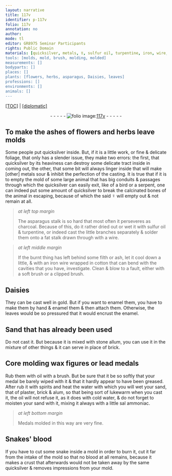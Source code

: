 ```yaml
---
layout: narrative
title: 117v
identifier: p-117v
folio: 117v
annotation: no
author:
mode: tl
editor: GR8975 Seminar Participants
rights: Public Domain
materials: [quicksilver, metals, ☿, sulfur oil, turpentine, iron, wire, cotton, gold, enamel, Sand, stone allum, brick, wax, lead, oil, spirits, water, sand, plaster, alum, sal ammoniac, Snakes' blood, blood]
tools: [molds, mold, brush, molding, molded]
measurements: []
bodyparts: []
places: []
plants: [flowers, herbs, asparagus, Daisies, leaves]
professions: []
environments: []
animals: []
---
```


<p><a href="{{ site.baseurl }}/translation/" target="_blank">[TOC]</a> | <a href="{{ site.baseurl }}/texts/p-117v_tc/">[diplomatic]</a></p><div class="folio" align="center">- - - - - <a href="http://gallica.bnf.fr/ark:/12148/btv1b10500001g/f240.image" target="_blank"><img src="https://cu-mkp.github.io/2017-workshop-edition/assets/photo-icon.png" alt="folio image: " style="display:inline-block; margin-bottom:-3px;"/>117v</a> - - - - - </div>  
  

## To make the ashes of <span class="pa">flowers</span> and <span class="pa">herbs</span> leave <span class="tl">molds</span>

 
Some people put <span class="m">quicksilver</span> inside. But, if it is a little work, or fine & delicate foliage, that only has a slender issue, they make two errors: the first, that <span class="m">quicksilver</span> by its heaviness can destroy some delicate tract inside in coming out, the other, that some bit will always linger inside that will make [other] <span class="m">metals</span> sour & inhibit the perfection of the casting. It is true that if it is to empty the <span class="tl">mold</span> of some large animal that has big conduits & passages through which the <span class="m">quicksilver</span> can easily exit, like of a bird or a serpent, one can indeed put some amount of <span class="m">quicksilver</span> to break the calcinated bones of the animal in escaping, because of which the said <span class="m">☿</span> will empty out & not remain at all.
 
> *at left top margin*
> 
> 
>   The <span class="pa">asparagus</span> stalk is so hard that most often it perseveres as charcoal. Because of this, do it rather dried out or wet it with <span class="m">sulfur oil</span> & <span class="m">turpentine</span>, or indeed cast the little branches separately & solder them onto a fat stalk drawn through with a wire.
 
> *at left middle margin*
> 
> 
>   If the burnt thing has left behind some filth or ash, let it cool down a little, & with an <span class="m">iron</span> <span class="m">wire</span> wrapped in <span class="m">cotton</span> that can bend with the cavities that you have, investigate. Clean & blow to a fault, either with a soft <span class="tl">brush</span> or a clipped <span class="tl">brush</span>.
 
 
  

## <span class="pa">Daisies</span>

 
They can be cast well in <span class="m">gold</span>. But if you want to <span class="m">enamel</span> them, you have to make them by hand & <span class="m">enamel</span> them & then attach them. Otherwise, the <span class="pa">leaves</span> would be so pressured that it would encrust the <span class="m">enamel</span>.
 
 
  

## <span class="m">Sand</span> that has already been used

 
Do not cast it. But because it is mixed with <span class="m">stone allum</span>, you can use it in the mixture of other things & it can serve in place of <span class="m">brick</span>.
 
 
  

## Core <span class="tl">molding</span> <span class="m">wax</span> figures or <span class="m">lead</span> medals

 
Rub them with <span class="m">oil</span> with a <span class="tl">brush</span>. But be sure that it be so softly that your medal be barely wiped with it & that it hardly appear to have been greased. After rub it with <span class="m">spirits</span> and heat the <span class="m">water</span> with which you will wet your <span class="m">sand</span>, that of <span class="m">plaster</span>, <span class="m">brick</span> & <span class="m">alum</span>, so that being sort of lukewarm when you cast it, the <span class="m">oil</span> will not refuse it, as it does with cold water, & do not forget to moisten your <span class="m">sand</span> with it, mixing it always with a little <span class="m">sal ammoniac</span>.
 
> *at left bottom margin*
> 
> 
>   Medals <span class="tl">molded</span> in this way are very fine.
 
 
  

## <span class="m">Snakes' blood</span>

 
If you have to cut some snake inside a <span class="tl">mold</span> in order to burn it, cut it far from the intake of the <span class="tl">mold</span> so that no <span class="m">blood</span> at all remains, because it makes a crust that afterwards would not be taken away by the same <span class="m">quicksilver</span> & removes impressions from your <span class="tl">mold</span>.
 
